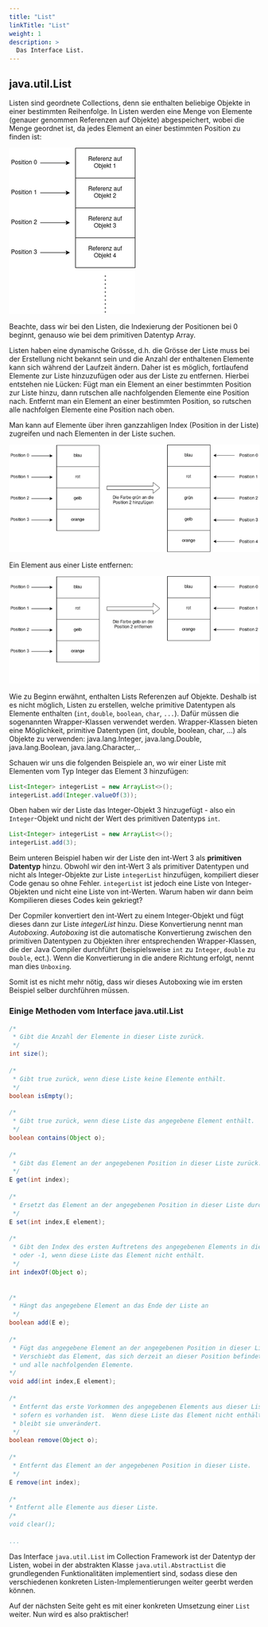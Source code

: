 ```yaml
---
title: "List"
linkTitle: "List"
weight: 1
description: >
  Das Interface List.
---
```


## java.util.List

Listen sind geordnete Collections, denn sie enthalten beliebige Objekte in einer bestimmten Reihenfolge. In Listen
werden eine Menge von Elemente (genauer genommen Referenzen auf Objekte)
abgespeichert, wobei die Menge geordnet ist, da jedes Element an einer bestimmten Position zu finden ist:

![list1](./images/list-list1.png)

Beachte, dass wir bei den Listen, die Indexierung der Positionen bei 0 beginnt, genauso wie bei dem primitiven Datentyp
Array.

Listen haben eine dynamische Grösse, d.h. die Grösse der Liste muss bei der Erstellung nicht bekannt sein und die Anzahl
der enthaltenen Elemente kann sich während der Laufzeit ändern. Daher ist es möglich, fortlaufend Elemente zur Liste
hinzuzufügen oder aus der Liste zu entfernen. Hierbei entstehen nie Lücken:
Fügt man ein Element an einer bestimmten Position zur Liste hinzu, dann rutschen alle nachfolgenden Elemente eine
Position nach. Entfernt man ein Element an einer bestimmten Position, so rutschen alle nachfolgen Elemente eine Position
nach oben.

Man kann auf Elemente über ihren ganzzahligen Index (Position in der Liste) zugreifen und nach Elementen in der Liste
suchen.

![list2](./images/list-list2.png)

Ein Element aus einer Liste entfernen:

![list3](./images/list-list3.png)

Wie zu Beginn erwähnt, enthalten Lists Referenzen auf Objekte. Deshalb ist es nicht möglich, Listen zu erstellen, welche
primitive Datentypen als Elemente enthalten (`int`, `double`, `boolean`, `char`, `...`). Dafür müssen die sogenannten
Wrapper-Klassen verwendet werden. Wrapper-Klassen bieten eine Möglichkeit, primitive Datentypen (int, double, boolean,
char, ...) als Objekte zu verwenden:
java.lang.Integer, java.lang.Double, java.lang.Boolean, java.lang.Character,..

Schauen wir uns die folgenden Beispiele an, wo wir einer Liste mit Elementen vom Typ Integer das Element 3 hinzufügen:

```java
List<Integer> integerList = new ArrayList<>();
integerList.add(Integer.valueOf(3));
```

Oben haben wir der Liste das Integer-Objekt 3 hinzugefügt - also ein `Integer`-Objekt und nicht der Wert des primitiven Datentyps `int`.

```java
List<Integer> integerList = new ArrayList<>();
integerList.add(3);
```

Beim unteren Beispiel haben wir der Liste den int-Wert 3 als **primitiven Datentyp** hinzu.
Obwohl wir den int-Wert 3 als primitiver Datentypen und nicht als Integer-Objekte zur Liste
`integerList` hinzufügen, kompiliert dieser Code genau so ohne Fehler.
`integerList` ist jedoch eine Liste von Integer-Objekten und nicht eine Liste von int-Werten.
Warum haben wir dann beim Kompilieren dieses Codes kein gekriegt?

Der Copmiler konvertiert den int-Wert zu einem Integer-Objekt und fügt dieses dann zur Liste _integerList_ hinzu.
Diese Konvertierung nennt man _Autoboxing_.
_Autoboxing_ ist die automatische Konvertierung zwischen den primitiven Datentypen zu Objekten ihrer entsprechenden Wrapper-Klassen, die der Java Compiler durchführt
(beispielsweise `int` zu `Integer`, `double` zu `Double`, ect.).
Wenn die Konvertierung in die andere Richtung erfolgt, nennt man dies `Unboxing`.

Somit ist es nicht mehr nötig, dass wir dieses Autoboxing wie im ersten Beispiel selber durchführen müssen.

### Einige Methoden vom Interface java.util.List

```java
/*
 * Gibt die Anzahl der Elemente in dieser Liste zurück.
 */
int size();

/*
 * Gibt true zurück, wenn diese Liste keine Elemente enthält.
 */
boolean isEmpty();

/*
 * Gibt true zurück, wenn diese Liste das angegebene Element enthält.
 */
boolean contains(Object o);

/*
 * Gibt das Element an der angegebenen Position in dieser Liste zurück.
 */
E get(int index);

/*
 * Ersetzt das Element an der angegebenen Position in dieser Liste durch das angegebene Element.
 */
E set(int index,E element);

/*
 * Gibt den Index des ersten Auftretens des angegebenen Elements in dieser Liste zurück,
 * oder -1, wenn diese Liste das Element nicht enthält.
 */
int indexOf(Object o);


/*
 * Hängt das angegebene Element an das Ende der Liste an
 */
boolean add(E e);

/*
 * Fügt das angegebene Element an der angegebenen Position in dieser Liste ein.
 * Verschiebt das Element, das sich derzeit an dieser Position befindet (falls vorhanden),
 * und alle nachfolgenden Elemente.
*/
void add(int index,E element);

/*
 * Entfernt das erste Vorkommen des angegebenen Elements aus dieser Liste,
 * sofern es vorhanden ist.  Wenn diese Liste das Element nicht enthält,
 * bleibt sie unverändert.
 */
boolean remove(Object o);

/*
 * Entfernt das Element an der angegebenen Position in dieser Liste.
 */
E remove(int index);

/*
* Entfernt alle Elemente aus dieser Liste.
/*
void clear();

...
```

Das Interface `java.util.List` im Collection Framework ist der Datentyp der Listen, wobei in der abstrakten Klasse
`java.util.AbstractList` die grundlegenden Funktionalitäten implementiert sind, sodass diese den verschiedenen konkreten
Listen-Implementierungen weiter geerbt werden können.

Auf der nächsten Seite geht es mit einer konkreten Umsetzung einer `List` weiter. Nun wird es also praktischer!
